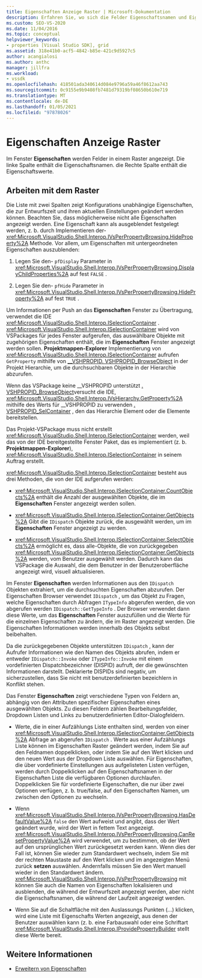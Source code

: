 ```yaml
---
title: Eigenschaften Anzeige Raster | Microsoft-Dokumentation
description: Erfahren Sie, wo sich die Felder Eigenschaftsnamen und Eigenschaftswerte im Raster des Eigenschaftenfenster befinden und wie Sie mit dem Raster beim Erweitern von Eigenschaften arbeiten.
ms.custom: SEO-VS-2020
ms.date: 11/04/2016
ms.topic: conceptual
helpviewer_keywords:
- properties [Visual Studio SDK], grid
ms.assetid: 318e41b0-acf5-4842-b85e-421c9d5927c5
author: acangialosi
ms.author: anthc
manager: jillfra
ms.workload:
- vssdk
ms.openlocfilehash: 418501ada340614d084e9796a59a46f8612aa743
ms.sourcegitcommit: 0c9155e9b9408fb7481d79319bf08650b610e719
ms.translationtype: MT
ms.contentlocale: de-DE
ms.lasthandoff: 01/05/2021
ms.locfileid: "97878026"
---
```

# <a name="properties-display-grid"></a>Eigenschaften Anzeige Raster

Im Fenster **Eigenschaften** werden Felder in einem Raster angezeigt. Die linke Spalte enthält die Eigenschaftsnamen. die Rechte Spalte enthält die Eigenschaftswerte.

## <a name="work-with-the-grid"></a>Arbeiten mit dem Raster

Die Liste mit zwei Spalten zeigt Konfigurations unabhängige Eigenschaften, die zur Entwurfszeit und ihren aktuellen Einstellungen geändert werden können. Beachten Sie, dass möglicherweise nicht alle Eigenschaften angezeigt werden. Eine Eigenschaft kann als ausgeblendet festgelegt werden, z. b. durch Implementieren der- <xref:Microsoft.VisualStudio.Shell.Interop.IVsPerPropertyBrowsing.HideProperty%2A> Methode. Vor allem, um Eigenschaften mit untergeordneten Eigenschaften auszublenden:

1. Legen Sie den- `pfDisplay` Parameter in <xref:Microsoft.VisualStudio.Shell.Interop.IVsPerPropertyBrowsing.DisplayChildProperties%2A> auf fest `FALSE` .

2. Legen Sie den- `pfHide` Parameter in <xref:Microsoft.VisualStudio.Shell.Interop.IVsPerPropertyBrowsing.HideProperty%2A> auf fest `TRUE` .

Um Informationen per Push an das **Eigenschaften** Fenster zu Übertragung, verwendet die IDE <xref:Microsoft.VisualStudio.Shell.Interop.ISelectionContainer> . <xref:Microsoft.VisualStudio.Shell.Interop.ISelectionContainer> wird von VSPackages für jedes Fenster aufgerufen, das auswählbare Objekte mit zugehörigen Eigenschaften enthält, die im **Eigenschaften** Fenster angezeigt werden sollen. **Projektmappen-Explorer** Implementierung von <xref:Microsoft.VisualStudio.Shell.Interop.ISelectionContainer> aufrufen `GetProperty` mithilfe von [__VSHPROPID. VSHPROPID_BrowseObject](<xref:Microsoft.VisualStudio.Shell.Interop.__VSHPROPID.VSHPROPID_BrowseObject>) in der Projekt Hierarchie, um die durchsuchbaren Objekte in der Hierarchie abzurufen.

Wenn das VSPackage keine __VSHPROPID unterstützt [. VSHPROPID_BrowseObject](<xref:Microsoft.VisualStudio.Shell.Interop.__VSHPROPID.VSHPROPID_BrowseObject>)versucht die IDE, <xref:Microsoft.VisualStudio.Shell.Interop.IVsHierarchy.GetProperty%2A> mithilfe des Werts für __VSHPROPID zu verwenden [. VSHPROPID_SelContainer](<xref:Microsoft.VisualStudio.Shell.Interop.__VSHPROPID.VSHPROPID_SelContainer>) , den das Hierarchie Element oder die Elemente bereitstellen.

Das Projekt-VSPackage muss nicht erstellt <xref:Microsoft.VisualStudio.Shell.Interop.ISelectionContainer> werden, weil das von der IDE bereitgestellte Fenster Paket, das es implementiert (z. b. **Projektmappen-Explorer**), <xref:Microsoft.VisualStudio.Shell.Interop.ISelectionContainer> in seinem Auftrag erstellt.

<xref:Microsoft.VisualStudio.Shell.Interop.ISelectionContainer> besteht aus drei Methoden, die von der IDE aufgerufen werden:

- <xref:Microsoft.VisualStudio.Shell.Interop.ISelectionContainer.CountObjects%2A> enthält die Anzahl der ausgewählten Objekte, die im **Eigenschaften** Fenster angezeigt werden sollen.

- <xref:Microsoft.VisualStudio.Shell.Interop.ISelectionContainer.GetObjects%2A> Gibt die `IDispatch` Objekte zurück, die ausgewählt werden, um im **Eigenschaften** Fenster angezeigt zu werden.

- <xref:Microsoft.VisualStudio.Shell.Interop.ISelectionContainer.SelectObjects%2A> ermöglicht es, dass alle-Objekte, die von zurückgegeben <xref:Microsoft.VisualStudio.Shell.Interop.ISelectionContainer.GetObjects%2A> werden, vom Benutzer ausgewählt werden. Dadurch kann das VSPackage die Auswahl, die dem Benutzer in der Benutzeroberfläche angezeigt wird, visuell aktualisieren.

Im Fenster **Eigenschaften** werden Informationen aus den `IDispatch` Objekten extrahiert, um die durchsuchten Eigenschaften abzurufen. Der Eigenschaften Browser verwendet `IDispatch` , um das Objekt zu Fragen, welche Eigenschaften durch Abfragen `ITypeInfo` abgerufen werden, die von abgerufen werden `IDispatch::GetTypeInfo` . Der Browser verwendet dann diese Werte, um das **Eigenschaften** Fenster auszufüllen und die Werte für die einzelnen Eigenschaften zu ändern, die im Raster angezeigt werden. Die Eigenschaften Informationen werden innerhalb des Objekts selbst beibehalten.

Da die zurückgegebenen Objekte unterstützen `IDispatch` , kann der Aufrufer Informationen wie den Namen des Objekts abrufen, indem er entweder `IDispatch::Invoke` oder `ITypeInfo::Invoke` mit einem vordefinierten Dispatchbezeichner (DISPID) aufruft, der die gewünschten Informationen darstellt. Deklarierte DISPIDs sind negativ, um sicherzustellen, dass Sie nicht mit benutzerdefinierten bezeichlern in Konflikt stehen.

Das Fenster **Eigenschaften** zeigt verschiedene Typen von Feldern an, abhängig von den Attributen spezifischer Eigenschaften eines ausgewählten Objekts. Zu diesen Feldern zählen Bearbeitungsfelder, Dropdown Listen und Links zu benutzerdefinierten Editor-Dialogfeldern.

- Werte, die in einer Aufzählungs Liste enthalten sind, werden von einer <xref:Microsoft.VisualStudio.Shell.Interop.ISelectionContainer.GetObjects%2A> Abfrage an abgerufen `IDispatch` . Werte aus einer Aufzählungs Liste können im Eigenschaften Raster geändert werden, indem Sie auf den Feldnamen doppelklicken, oder indem Sie auf den Wert klicken und den neuen Wert aus der Dropdown Liste auswählen. Für Eigenschaften, die über vordefinierte Einstellungen aus aufgelisteten Listen verfügen, werden durch Doppelklicken auf den Eigenschaftsnamen in der Eigenschaften Liste die verfügbaren Optionen durchlaufen. Doppelklicken Sie für vordefinierte Eigenschaften, die nur über zwei Optionen verfügen, z. b. true/false, auf den Eigenschaften Namen, um zwischen den Optionen zu wechseln.

- Wenn <xref:Microsoft.VisualStudio.Shell.Interop.IVsPerPropertyBrowsing.HasDefaultValue%2A> `false` den Wert aufweist und angibt, dass der Wert geändert wurde, wird der Wert in fettem Text angezeigt. <xref:Microsoft.VisualStudio.Shell.Interop.IVsPerPropertyBrowsing.CanResetPropertyValue%2A> wird verwendet, um zu bestimmen, ob der Wert auf den ursprünglichen Wert zurückgesetzt werden kann. Wenn dies der Fall ist, können Sie wieder zum Standardwert wechseln, indem Sie mit der rechten Maustaste auf den Wert klicken und im angezeigten Menü zurück **setzen** auswählen. Andernfalls müssen Sie den Wert manuell wieder in den Standardwert ändern. <xref:Microsoft.VisualStudio.Shell.Interop.IVsPerPropertyBrowsing> mit können Sie auch die Namen von Eigenschaften lokalisieren und ausblenden, die während der Entwurfszeit angezeigt werden, aber nicht die Eigenschaftsnamen, die während der Laufzeit angezeigt werden.

- Wenn Sie auf die Schaltfläche mit den Auslassungs Punkten (...) klicken, wird eine Liste mit Eigenschafts Werten angezeigt, aus denen der Benutzer auswählen kann (z. b. eine Farbauswahl oder eine Schriftart <xref:Microsoft.VisualStudio.Shell.Interop.IProvidePropertyBuilder> stellt diese Werte bereit.

## <a name="see-also"></a>Weitere Informationen

- [Erweitern von Eigenschaften](../../extensibility/internals/extending-properties.md)
